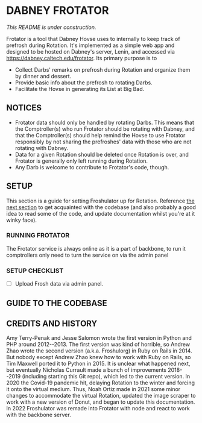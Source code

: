 # DABNEY FROTATOR

_This README is under construction._

Frotator is a tool that Dabney Hovse uses to internally to keep track of
prefrosh during Rotation. It's implemented as a simple web app and designed to
be hosted on Dabney's server, Lenin, and accessed via
https://dabney.caltech.edu/frotator. Its primary purpose is to

- Collect Darbs' remarks on prefrosh during Rotation and organize them by
  dinner and dessert.
- Provide basic info about the prefrosh to rotating Darbs.
- Facilitate the Hovse in generating its List at Big Bad.

## NOTICES

- Frotator data should only be handled by rotating Darbs. This means that the
  Comptroller(s) who run Frotator should be rotating with Dabney, and that
  the Comptroller(s) should help remind the Hovse to use Frotator responsibly
  by not sharing the prefroshes' data with those who are not rotating with
  Dabney.
- Data for a given Rotation should be deleted once Rotation is over, and
  Frotator is generally only left running during Rotation.
- Any Darb is welcome to contribute to Frotator's code, though.

## SETUP

This section is a guide for setting Froshulator up for Rotation. Reference [the
next section](#guide-to-the-codebase) to get acquainted with the codebase (and
also probably a good idea to read some of the code, and update documentation
whilst you're at it winky face).

### RUNNING FROTATOR

The Frotator service is always online as it is a part of backbone, to run it
comptrollers only need to turn the service on via the admin panel

### SETUP CHECKLIST

- [ ] Upload Frosh data via admin panel.


## GUIDE TO THE CODEBASE

## CREDITS AND HISTORY

Amy Terry-Penak and Jesse Salomon wrote the first version in Python and PHP
around 2012--2013. The first version was kind of horrible, so Andrew Zhao wrote
the second version (a.k.a. Froshulorg) in Ruby on Rails in 2014. But nobody
except Andrew Zhao knew how to work with Ruby on Rails, so Tim Maxwell ported it
to Python in 2015. It is unclear what happened next, but eventually Nicholas
Currault made a bunch of improvements 2018--2019 (including starting this Git
repo), which led to the current version. In 2020 the Covid-19 pandemic hit,
delaying Rotation to the winter and forcing it onto the virtual medium. Thus,
Noah Ortiz made in 2021 some minor changes to accommodate the virtual Rotation,
updated the image scraper to work with a new version of Donut, and began to
update this documentation. In 2022 Froshulator was remade into Frotator with
node and react to work with the backbone server.

